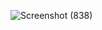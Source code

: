 ![Screenshot (838)](https://user-images.githubusercontent.com/87408864/149737124-611ec44f-6080-4b09-b980-4d59644b546e.png)
